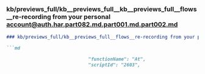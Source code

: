 ### kb/previews_full/kb__previews_full__kb__previews_full__flows__re-recording from your personal account@auth.har.part082.md.part001.md.part002.md

```md
### kb/previews_full/kb__previews_full__flows__re-recording from your personal account@auth.har.part082.md.part001.md (part 002)

```md

                              "functionName": "At",
                              "scriptId": "2603",
   
```

```

```
